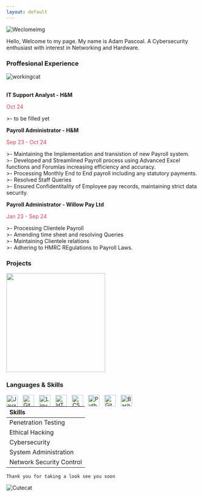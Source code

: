 ```yaml
---
layout: default
---
```


![Weclomeimg](https://i.pinimg.com/564x/77/92/b7/7792b7ebda5048dc384ca7a56b8f5b1e.jpg)
<br/>

Hello, Welcome to my page. My name is Adam Pascoal. A Cybersecurity enthusiast with interest in Networking and Hardware.


### Proffesional Experience
![workingcat](https://i.pinimg.com/564x/58/b9/aa/58b9aac1da7597fa40825282bc9d3cf7.jpg)                    

<br />
<b>IT Support Analyst - H&M <br /> </b>     
<p style ="color:#ce4257"> Oct 24 </p>
>- to be filled yet

<b>Payroll Administrator - H&M  <br /></b>
<p style ="color:#ce4257">  Sep 23 - Oct 24 </p>
>-  Maintaining the Implementation and transistion of new Payroll system.<br />
>- Developed and Streamlined Payroll process using Advanced Excel functions and Forumlas increasing efficiency and accuracy.<br />
>- Processing Monthly End to End payroll including any statutory payments. <br />
>- Resolved Staff Queries <br />
>- Ensured Confidentitality of Employee pay records, maintaining strict data security.

<b>Payroll Administrator - Willow Pay Ltd <br /> </b> 
<p style ="color:#ce4257">  Jan 23 - Sep 24 </p>
>- Processing Clientele Payroll <br />
>- Amending time sheet and resolving Queries <br />
>- Maintaining Clientele relations <br />
>- Adhering to HMRC REgulations to Payroll Laws. 

### Projects

<img width=260 src="https://i.pinimg.com/564x/26/7b/27/267b2739a43879ee7e3c83c8b8e88953.jpg">

###  Languages & Skills

<img align="Left" alt="Java" width="30px" style="padding-right:10px;" src="https://cdn.jsdelivr.net/gh/devicons/devicon/icons/java/java-original.svg"/>
<img align="Left" alt="Git" width="30px" style="padding-right:10px;" src="https://cdn.jsdelivr.net/gh/devicons/devicon/icons/git/git-original.svg" />
<img align="Left" alt="Linux" width="30px" style="padding-right:10px;" src="https://cdn.jsdelivr.net/gh/devicons/devicon/icons/linux/linux-original.svg" />
<img align="Left" alt="HTML" width="30px" style="padding-right:10px;" src="https://cdn.jsdelivr.net/gh/devicons/devicon/icons/html5/html5-plain.svg" />
<img align="Left" alt="CSS" width="30px" style="padding-right:10px;" src="https://cdn.jsdelivr.net/gh/devicons/devicon/icons/css3/css3-plain.svg" />
<img align="Left" alt="Python" width="30px" style="padding-right:10px;" src="https://cdn.jsdelivr.net/gh/devicons/devicon/icons/python/python-plain.svg" />
<img align="Left" alt="GitHub" width="30px" style="padding-right:10px;" src="https://cdn.jsdelivr.net/gh/devicons/devicon/icons/github/github-original.svg" />
<img align="Left" alt="Bash" width="30px" style="padding-right:10px;" src="https://cdn.jsdelivr.net/gh/devicons/devicon/icons/bash/bash-original.svg" />



| Skills     | 
|:-------------|
| Penetration Testing|
| Ethical Hacking | 
| Cybersecurity   | 
| System Administration |
| Network Security Control |




```
Thank you for taking a look see you soon
```
![Cutecat](https://i.pinimg.com/564x/8c/b6/1f/8cb61f5c432e146e4b9aad26cc5effbb.jpg)
